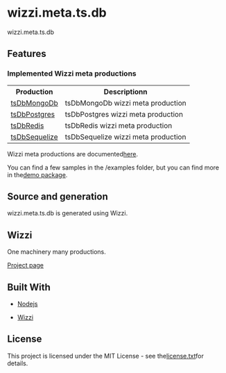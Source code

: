 # wizzi.meta.ts.db

wizzi.meta.ts.db

## Features
### Implemented Wizzi meta productions

<table>
<tr>
<th>Production</th>
<th>Descriptionn</th>
</tr>
<tr>
<td>
<a href https://github.com//wizzi.meta.ts.db/tree/master/.wizzi/ittf/lib/wizzi/productions/tsDbMongoDb.wfproduction.ittf>tsDbMongoDb</a><td>tsDbMongoDb wizzi meta production</td>
</tr>
<tr>
<td>
<a href https://github.com//wizzi.meta.ts.db/tree/master/.wizzi/ittf/lib/wizzi/productions/tsDbPostgres.wfproduction.ittf>tsDbPostgres</a><td>tsDbPostgres wizzi meta production</td>
</tr>
<tr>
<td>
<a href https://github.com//wizzi.meta.ts.db/tree/master/.wizzi/ittf/lib/wizzi/productions/tsDbRedis.wfproduction.ittf>tsDbRedis</a><td>tsDbRedis wizzi meta production</td>
</tr>
<tr>
<td>
<a href https://github.com//wizzi.meta.ts.db/tree/master/.wizzi/ittf/lib/wizzi/productions/tsDbSequelize.wfproduction.ittf>tsDbSequelize</a><td>tsDbSequelize wizzi meta production</td>
</tr>
</table>



<p>Wizzi meta productions are documented<a href="https://stfnbssl.github.io/wizzi/docs/wizziplugins.html">here</a>.</p>



<p>You can find a few samples in the /examples folder, but you can find more in the<a href="https://github.com/wizzifactory/wizzi/tree/master/packages/wizzi-demo/.wizzi/ittf/examples/advanced/plugins">demo package</a>.</p>

## Source and generation
wizzi.meta.ts.db is generated using Wizzi.

## Wizzi

One machinery many productions.


<p><a href="https://stfnbssl.github.io/wizzi">Project page</a></p>

## Built With
* [Nodejs](https://nodejs.org)

* [Wizzi](https://github.com/stfnbssl/wizzi)


## License

<p>This project is licensed under the MIT License - see the<a href="license.txt">license.txt</a>for details.</p>

